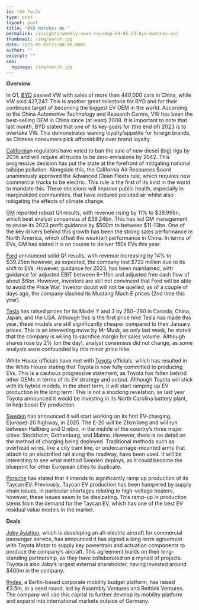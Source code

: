 ```yaml
---
id: tG0_fwi1V
type: post
layout: post
title: "BYD Marches On "
permalink: /insights/weekly-news-roundup-04-05-23-byd-marches-on/
thumbnail: /img/march.jpg
date: 2023-05-03T23:00:00.000Z
author: ""
excerpt: ""
seo:
  ogimage: /img/march.jpg
---
```

**Overview**

In Q1, [BYD](https://europe.autonews.com/automakers/byd-passes-vw-no-1-brand-china) passed VW with sales of more than 440,000 cars in China, while VW sold 427,247. This is another great milestone for BYD and for their continued target of becoming the biggest EV OEM in the world. According to the China Automotive Technology and Research Centre, VW has been the best-selling OEM in China since (at least) 2008. It is important to note that last month, BYD stated that one of its key goals for (the end of) 2023 is to overtake VW. This demonstrates waning loyalty/appetite for foreign brands, as Chinese consumers pick affordability over brand loyalty.  

[California](https://www.cnbc.com/2023/04/28/california-bans-the-sale-of-new-diesel-trucks-by-2036.html)n regulators have voted to ban the sale of new diesel (big) rigs by 2036 and will require all trucks to be zero-emissions by 2042. This progressive decision has put the state at the forefront of mitigating national tailpipe pollution. Alongside this, the California Air Resources Board unanimously approved the Advanced Clean Fleets rule, which requires new commercial trucks to be electric. This rule is the first of its kind in the world to mandate this. These decisions will improve public health, especially in marginalized communities, that have endured polluted air whilst also mitigating the effects of climate change. 

[GM](https://investor.gm.com/news-releases/news-release-details/gm-releases-2023-first-quarter-results-and-raises-full-year#:~:text=(NYSE%253A%2520GM%2520)%2520today%2520reported,8%2520billion.) reported robust Q1 results, with revenue rising by 11% to $39.99bn, which beat analyst consensus of £39.24bn. This has led GM management to revise its 2023 profit guidance by $500m to between $11-13bn. One of the key drivers behind this growth has been the strong sales performance in North America, which offset the weak(er) performance in China. In terms of EVs, GM has stated it is on course to deliver 150k EVs this year. 

[Ford](https://www.reuters.com/business/autos-transportation/ford-revenue-rises-20-demand-suvs-pickup-trucks-2023-05-02/) announced solid Q1 results, with revenue increasing by 14% to $39.25bn however, as expected, the company lost $722 million due to its shift to EVs. However, guidance for 2023, has been maintained, with guidance for adjusted EBIT between $9-$11bn and adjusted free cash flow of about $6bn. However, investors are still not convinced that Ford will be able to avoid the Price War. Investor doubt will not be quelled, as of a couple of days ago, the company slashed its Mustang Mach E prices (2nd time this year).   

[Tesla](https://www.reuters.com/business/autos-transportation/tesla-hikes-us-prices-second-time-two-weeks-2023-05-02/) has raised prices for its Model Y and 3 by $250-$290 in Canada, China, Japan, and the USA. Although this is the first price hike Tesla has made this year, these models are still significantly cheaper compared to their January prices. This is an interesting move by Mr Musk, as only last week, he stated that the company is willing to sacrifice margin for sales volume. Although shares rose by 2% (on the day), analyst consensus did not change, as some analysts were confounded by this minor price hike. 

White House officials have met with [Toyota](https://www.reuters.com/business/autos-transportation/white-house-says-toyota-fully-committed-electrifying-auto-fleet-2023-05-02/) officials, which has resulted in the White House stating that Toyota is now fully committed to producing EVs. This is a cautious progressive statement, as Toyota has fallen behind other OEMs in terms of its EV strategy and output. Although Toyota will stick with its hybrid models, in the short term, it will start ramping up EV production in the long term. This is not a shocking revelation, as last year Toyota announced it would be investing in its North Carolina battery plant, to help boost EV production. 

[Sweden](https://www.goodnewsnetwork.org/swedens-first-ev-charging-road-will-power-electric-vehicles-as-they-drive/) has announced it will start working on its first EV-charging, E(urope)-20 highway, in 2025. The E-20 will be 21km long and will run between Hallberg and Orebro, in the middle of the country’s three major cities: Stockholm, Gothenburg, and Malmo. However, there is no detail on the method of charging being deployed. Traditional methods such as overhead wires, like a city tram line, or undercarriage-mounted arms that attach to an electrified rail along the roadway, have been used. It will be interesting to see what method Sweden deploys, as it could become the blueprint for other European cities to duplicate.    

[Porsche](https://insideevs.com/news/665336/porsche-taycan-steep-production-ramp-ahead/) has stated that it intends to significantly ramp up production of its Taycan EV. Previously, Taycan EV production has been hampered by supply chain issues, in particular shortages relating to high-voltage heaters, however, these issues seem to be dissipating. This ramp-up in production stems from the demand for the Taycan EV, which has one of the best EV residual value models in the market. 

**Deals**

[Joby Aviation](https://www.jobyaviation.com/news/joby-and-toyota-expand-partnership-long-term-supply-agreement/?TrucksFoT), which is developing an all-electric aircraft for commercial passenger service, has announced it has signed a long-term agreement with Toyota Motor to supply key powertrain and actuation components to produce the company’s aircraft. This agreement builds on their long-standing partnership, as they have collaborated on a myriad of projects. Toyota is also Joby’s largest external shareholder, having invested around $400m in the company.

[Rydes](https://www.eu-startups.com/2023/04/berlin-based-rydes-raises-e3-5-million-to-expand-with-its-corporate-mobility-platform-across-europe-and-the-us/?TrucksFoT), a Berlin-based corporate mobility budget platform, has raised €3.5m, in a seed round, led by Assembly Ventures and Rethink Ventures. The company will use this capital to further develop its mobility platform and expand into international markets outside of Germany.